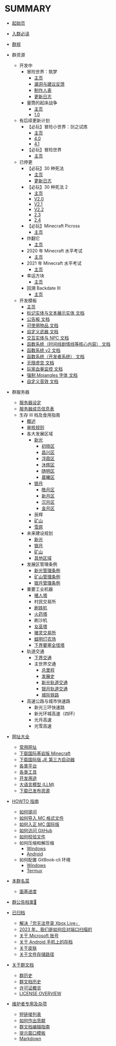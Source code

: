 # SUMMARY

* [起始页](README.md)

* [入群必读](docs/encounter.md)

* [群规](docs/rules.md)

* 群资源
  * 开发中
    * 冒险世界：筑梦
      * [主页](resources/aw5/README.md)
      * [漏洞与建议反馈](resources/aw5/bugs.md)
      * [制作人表](resources/aw5/credits.md)
      * [更新日志](resources/aw5/update_log.md)
    * 量筒的起床战争
      * [主页](resources/bedwars/README.md)
      * [1.0](resources/bedwars/1_0.md)
  * 有后续更新计划
    * 【必玩】冒险小世界：剑之试炼
      * [主页](resources/adventure_world_4/README.md)
      * [4.0](resources/adventure_world_4/4_0.md)
      * [4.1](resources/adventure_world_4/4_1.md)
    * 【必玩】冒险世界
      * [主页](resources/aw/README.md)
  * 已停更
    * 【必玩】30 种死法
      * [主页](resources/wstd/README.md)
      * [更新日志](resources/wstd/update_log.md)
    * 【必玩】30 种死法 2
      * [主页](resources/wstd2/README.md)
      * [V2.0](resources/wstd2/2_0.md)
      * [V2.1](resources/wstd2/2_1.md)
      * [V2.2](resources/wstd2/2_2.md)
      * [2.3](resources/wstd2/2_3.md)
      * [2.4](resources/wstd2/2_4.md)
    * 【必玩】Minecraft Picross
      * [主页](resources/picross/README.md)
    * 炸翻它
      * [主页](resources/blow_it_up/README.md)
    * 2020 年 Minecraft 水平考试
      * [主页](resources/mc_test_2020/README.md)
    * 2021 年 Minecraft 水平考试
      * [主页](resources/mc_test_2021/README.md)
    * 幸运方块
      * [主页](resources/lucky_block/README.md)
    * 回溯 Backdate III
      * [主页](resources/backdate_3/README.md)
  * 开发模板
    * [主页](resources/map_template/README.md)
    * [标记实体与文本展示实体 文档](resources/map_template//marker_and_test_display.md)
    * [公告板 文档](resources/map_template//billboard.md)
    * [可使用物品 文档](resources/map_template//usable_items.md)
    * [自定义武器 文档](resources/map_template//custom_weapon.md)
    * [交互实体与 NPC 文档](resources/map_template/interaction_and_npc.md)
    * [函数系统（时间线剧情线等核心内容） 文档](resources/map_template//function_general.md)
    * [函数系统 v2 文档](resources/map_template//function_general_v2.md)
    * [函数系统（开发者系统） 文档](resources/map_template//function_developer.md)
    * [无限虚空 文档](resources/map_template//inf_void.md)
    * [玩家血量监控 文档](resources/map_template/health_controller.md)
    * [强制 Mojangles 字体 文档](resources/map_template//force_mojangles.md)
    * [自定义音效 文档](resources/map_template//custom_sound.md)


* 群服务器
  * [服务器设定](docs/server_settings.md)
  * [服务器成员信息表](docs/registered_members.md)
  * 生存 III 档及食用指南
    * [概述](docs/SurvivalIII/README.md)
    * [审核规则](docs/audit.md)
    * 各大发展区域
      * [新光](docs/SurvivalIII/xinguang/README.md)
        * [初晓区](docs/SurvivalIII/xinguang/chuxiao_district.md)
        * [昌兴区](docs/SurvivalIII/xinguang/changxing_district.md)
        * [浮霞区](docs/SurvivalIII/xinguang/fuxia_district.md)
        * [沐辉区](docs/SurvivalIII/xinguang/muhui_district.md)
        * [随明区](docs/SurvivalIII/xinguang/suiming_district.md)
        * [晨曦区](docs/SurvivalIII/xinguang/chenxi_district.md)
      * [银月](docs/SurvivalIII/silvermoon/README.md)
        * [皓月区](docs/SurvivalIII/silvermoon/haoyue_district.md)
        * [新月区](docs/SurvivalIII/silvermoon/xinyue_district.md)
        * [沉月区](docs/SurvivalIII/silvermoon/chenyue_district.md)
        * [金月区](docs/SurvivalIII/silvermoon/jinyue_district.md)
      * 辰辉
      * [矿山](docs/SurvivalIII/diggings.md)
      * [雪原](docs/SurvivalIII/snowfield.md)
    * 未来建设规划
      * [新光](docs/SurvivalIII/future_plan/xinguang.md)
      * [银月](docs/SurvivalIII/future_plan/silvermoon.md)
      * [矿山](docs/SurvivalIII/future_plan/diggings.md)
      * [其他区域](docs/SurvivalIII/future_plan/other_area.md)
    * 发展区管理条例
      * [新光管理条例](docs/SurvivalIII/administrative_regulations/xinguang.md)
      * [矿山管理条例](docs/SurvivalIII/administrative_regulations/diggings.md)
      * [银月管理条例](docs/SurvivalIII/administrative_regulations/silvermoon.md)
    * 重要工业机器
      * [猪人塔](docs/SurvivalIII/industries/zombified_piglin_farm.md)
      * 村民交易所
      * [刷铁机](docs/SurvivalIII/industries/iron_golem_farm.md)
      * [火药塔](docs/SurvivalIII/industries/gunpowder_farm.md)
      * 刷沙机
      * [女巫塔](docs/SurvivalIII/industries/witch_farm.md)
      * [猪灵交易所](docs/SurvivalIII/industries/piglin_trading_hall.md)
      * [蛙明灯农场](docs/SurvivalIII/industries/froglight_farm.md)
      * [下界要塞全怪塔](docs/SurvivalIII/industries/nether_fortress_farm.md)
    * 轨道交通
      * [下界交通](docs/SurvivalIII/railway_transit/nether.md)
      * 主世界交通
        * [总里程](docs/SurvivalIII/railway_transit/mileage.md)
        * [发展史](docs/SurvivalIII/railway_transit/history.md)
        * [新光轨道交通](docs/SurvivalIII/railway_transit/xinguang.md)
        * [银月轨道交通](docs/SurvivalIII/railway_transit/silvermoon.md)
        * [城际铁路](docs/SurvivalIII/railway_transit/intercity.md)
    * 高速公路与城市快速路
      * 新光三环快速路
      * 新光环城高速（四环）
      * 光月高速
      * 光雪高速

* [网址大全](docs/urls/README.md)
  * [常用网址](docs/urls/frequently_used.md)
  * [下载国际基岩版 Minecraft](docs/urls/mcbe.md)
  * [下载国际版 JE 第三方启动器](docs/urls/java.md)
  * [各类平台](docs/urls/platforms.md)
  * [各类工具](docs/urls/tools.md)
  * [开发用途](docs/urls/develop.md)
  * [大语言模型 (LLM)](docs/urls/llm.md)
  * [下载已发布资源](docs/urls/released_items.md)

* [HOWTO 指南](docs/howto/README.md)
  * [如何提问](docs/howto/ask_questions.md)
  * [如何导入 MC 格式文件](docs/howto/import_mcx.md)
  * [如何入正 MC 国际版](docs/howto/buy_mc.md)
  * [如何访问 GitHub](docs/howto/access_github.md)
  * [如何校验文件](docs/howto/hashfile.md)
  * 如何压缩和解压缩
    * [Windows](docs/howto/zip_unzip_windows.md)
    * [Android](docs/howto/zip_unzip_android.md)
  * 如何配置 GitBook-cli 环境
    * [Windows](docs/howto/gitbook_windows.md)
    * [Termux](docs/howto/gitbook_termux.md)

* [本群名菜](docs/menu.md)
  * [面基进度](docs/meeting_offline.md)

* [群公告档案🔗](https://anno.groupdocs.pages.dev/)

* [已归档](archives/README.md)
  * [解决「您无法登录 Xbox Live」](archives/unable_to_sign_in_to_xbox_live_solution.md)
  * [2023 年，我们是如何应对端口扫描的](archives/2023_port_scanning_solution.md)
  * [关于 Microsoft 账号](archives/microsoft_account.md)
  * [关于 Android 手机上的存档](archives/mcworld_in_android.md)
  * [关于皮肤](archives/about_skin.md)
  * [关于文件存储路径](archives/mc_path.md)

* [关于群文档](about/README.md)
  * [群历史](about/history_of_group.md)
  * [群文档历史](about/history.md)
  * [许可证概览](about/license_overview_zh.md)
  * [LICENSE OVERVIEW](about/license_overview_en.md)

* [维护者专用及杂项](404.md)
  * [短链接列表](s/README.md)
  * [如何作出贡献](CONTRIBUTING.md)
  * [群文档编辑指南](about/editing_guide.md)
  * [提示窗口模板](about/template.md)
  * [Markdown](archives/markdown.md)
